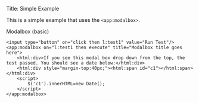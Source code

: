 Title: Simple Example

This is a simple example that uses the `<app:modalbox>`.
	
Modalbox (basic)

	<input type="button" on="click then l:test1" value="Run Test"/>
	<app:modalbox on="l:test1 then execute" title="Modalbox title goes here">
		<html:div>If you see this modal box drop down from the top, the test passed. You should see a date below:</html:div>
		<html:div style="margin-top:40px;"><html:span id="c1"></html:span></html:div>
		<script>
			$('c1').innerHTML=new Date();
		</script>
	</app:modalbox>
    